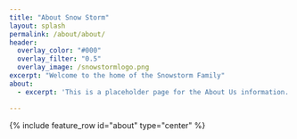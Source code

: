 ```yaml
---
title: "About Snow Storm"
layout: splash
permalink: /about/about/
header:
  overlay_color: "#000"
  overlay_filter: "0.5"
  overlay_image: /snowstormlogo.png
excerpt: "Welcome to the home of the Snowstorm Family"
about:
  - excerpt: 'This is a placeholder page for the About Us information.'

---
```


{% include feature_row id="about" type="center" %}
